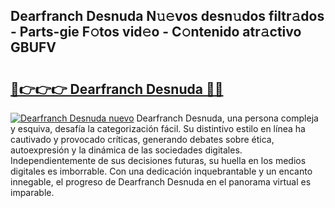 ## Dearfranch Desnuda N𝚞𝚎vos desn𝚞dos filtr𝚊dos - Parts-gie F𝚘tos vid𝚎o - C𝚘ntenido atr𝚊ctivo GBUFV

# <h2><a href="http://mb9xln.tromn.icu/?c=Dearfranch+Desnuda">🔗👉👉👉 Dearfranch Desnuda 🔗🔗</a></h2>

[![Dearfranch Desnuda nuevo](https://i.imgur.com/pEAQMta.gif)](http://mb9xln.tromn.icu/?c=Dearfranch+Desnuda)
Dearfranch Desnuda, una persona compleja y esquiva, desafía la categorización fácil. Su distintivo estilo en línea ha cautivado y provocado críticas, generando debates sobre ética, autoexpresión y la dinámica de las sociedades digitales. Independientemente de sus decisiones futuras, su huella en los medios digitales es imborrable. Con una dedicación inquebrantable y un encanto innegable, el progreso de Dearfranch Desnuda en el panorama virtual es imparable.
